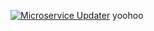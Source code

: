 [![Microservice Updater](https://github.com/Nesga-ARC/microservice-boilerplate/actions/workflows/update-microservices-event.yml/badge.svg?branch=main)](https://github.com/Nesga-ARC/microservice-boilerplate/actions/workflows/update-microservices-event.yml)
yoohoo